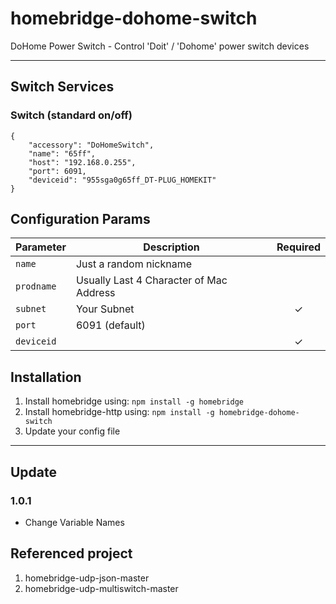# homebridge-dohome-switch

DoHome Power Switch - Control 'Doit' / 'Dohome' power switch devices


_________________________________________

## Switch Services

### Switch (standard on/off)

```
{
    "accessory": "DoHomeSwitch",
    "name": "65ff",
    "host": "192.168.0.255",
    "port": 6091,
    "deviceid": "955sga0g65ff_DT-PLUG_HOMEKIT"
}
```

## Configuration Params

|             Parameter            |                       Description                       | Required |
| -------------------------------- | ------------------------------------------------------- |:--------:|
| `name`                           | Just a random nickname                                  |          |
| `prodname`                       | Usually Last 4 Character of Mac Address                 |          |
| `subnet`                         | Your Subnet                                             |     ✓    |
| `port`                           | 6091 (default)                                          |          |
| `deviceid`                       |                                                         |     ✓    |



## Installation

1. Install homebridge using: `npm install -g homebridge`
2. Install homebridge-http using: `npm install -g homebridge-dohome-switch`
3. Update your config file

_________________________________________

## Update

### 1.0.1

* Change Variable Names

## Referenced project
1. homebridge-udp-json-master
2. homebridge-udp-multiswitch-master
